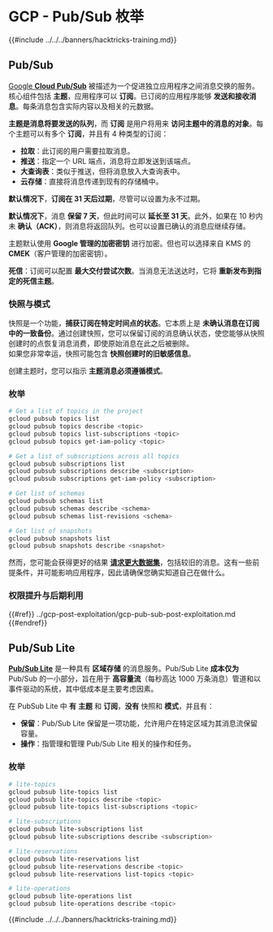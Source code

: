 # GCP - Pub/Sub 枚举

{{#include ../../../banners/hacktricks-training.md}}

## Pub/Sub <a href="#reviewing-cloud-pubsub" id="reviewing-cloud-pubsub"></a>

[Google **Cloud Pub/Sub**](https://cloud.google.com/pubsub/) 被描述为一个促进独立应用程序之间消息交换的服务。核心组件包括 **主题**，应用程序可以 **订阅**。已订阅的应用程序能够 **发送和接收消息**。每条消息包含实际内容以及相关的元数据。

**主题是消息将要发送的队列**，而 **订阅** 是用户将用来 **访问主题中的消息的对象**。每个主题可以有多个 **订阅**，并且有 4 种类型的订阅：

- **拉取**：此订阅的用户需要拉取消息。
- **推送**：指定一个 URL 端点，消息将立即发送到该端点。
- **大查询表**：类似于推送，但将消息放入大查询表中。
- **云存储**：直接将消息传递到现有的存储桶中。

**默认情况下**，**订阅在 31 天后过期**，尽管可以设置为永不过期。

**默认情况下**，消息 **保留 7 天**，但此时间可以 **延长至 31 天**。此外，如果在 10 秒内未 **确认（ACK）**，则消息将返回队列。也可以设置已确认的消息应继续存储。

主题默认使用 **Google 管理的加密密钥** 进行加密。但也可以选择来自 KMS 的 **CMEK**（客户管理的加密密钥）。

**死信**：订阅可以配置 **最大交付尝试次数**。当消息无法送达时，它将 **重新发布到指定的死信主题**。

### 快照与模式

快照是一个功能，**捕获订阅在特定时间点的状态**。它本质上是 **未确认消息在订阅中的一致备份**。通过创建快照，您可以保留订阅的消息确认状态，使您能够从快照创建时的点恢复消息消费，即使原始消息在此之后被删除。\
如果您非常幸运，快照可能包含 **快照创建时的旧敏感信息**。

创建主题时，您可以指示 **主题消息必须遵循模式**。

### 枚举
```bash
# Get a list of topics in the project
gcloud pubsub topics list
gcloud pubsub topics describe <topic>
gcloud pubsub topics list-subscriptions <topic>
gcloud pubsub topics get-iam-policy <topic>

# Get a list of subscriptions across all topics
gcloud pubsub subscriptions list
gcloud pubsub subscriptions describe <subscription>
gcloud pubsub subscriptions get-iam-policy <subscription>

# Get list of schemas
gcloud pubsub schemas list
gcloud pubsub schemas describe <schema>
gcloud pubsub schemas list-revisions <schema>

# Get list of snapshots
gcloud pubsub snapshots list
gcloud pubsub snapshots describe <snapshot>
```
然而，您可能会获得更好的结果 [**请求更大数据集**](https://cloud.google.com/pubsub/docs/replay-overview)，包括较旧的消息。这有一些前提条件，并可能影响应用程序，因此请确保您确实知道自己在做什么。

### 权限提升与后期利用

{{#ref}}
../gcp-post-exploitation/gcp-pub-sub-post-exploitation.md
{{#endref}}

## Pub/Sub Lite

[**Pub/Sub Lite**](https://cloud.google.com/pubsub/docs/choosing-pubsub-or-lite) 是一种具有 **区域存储** 的消息服务。Pub/Sub Lite **成本仅为** Pub/Sub 的一小部分，旨在用于 **高容量流**（每秒高达 1000 万条消息）管道和以事件驱动的系统，其中低成本是主要考虑因素。

在 PubSub Lite 中 **有** **主题** 和 **订阅**，**没有** 快照和 **模式**，并且有：

- **保留**：Pub/Sub Lite 保留是一项功能，允许用户在特定区域为其消息流保留容量。
- **操作**：指管理和管理 Pub/Sub Lite 相关的操作和任务。

### 枚举
```bash
# lite-topics
gcloud pubsub lite-topics list
gcloud pubsub lite-topics describe <topic>
gcloud pubsub lite-topics list-subscriptions <topic>

# lite-subscriptions
gcloud pubsub lite-subscriptions list
gcloud pubsub lite-subscriptions describe <subscription>

# lite-reservations
gcloud pubsub lite-reservations list
gcloud pubsub lite-reservations describe <topic>
gcloud pubsub lite-reservations list-topics <topic>

# lite-operations
gcloud pubsub lite-operations list
gcloud pubsub lite-operations describe <topic>
```
{{#include ../../../banners/hacktricks-training.md}}
